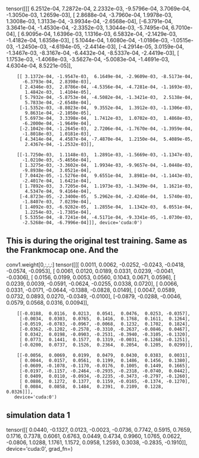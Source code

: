 tensor([[[ 6.2512e-04,  7.2872e-04,  2.2332e-03, -9.5796e-04,  3.7069e-04,
          -1.3050e-03,  1.2659e-03],
         [ 2.8688e-04, -3.7960e-04,  1.9978e-03,  1.3008e-03,  1.3133e-04,
          -3.9934e-04, -2.6568e-04],
         [-6.3791e-04,  3.3641e-04, -1.4530e-04, -2.3352e-03,  1.3044e-03,
          -5.7495e-04,  6.7010e-04],
         [ 6.9095e-04,  1.6396e-03,  1.1316e-03,  6.5832e-04, -2.1429e-03,
          -1.4182e-04,  1.6358e-03],
         [ 5.1044e-04,  1.6080e-04, -1.0186e-03, -1.0515e-03, -1.2450e-03,
          -4.6194e-05, -2.4414e-03],
         [-4.2914e-05,  3.0159e-04, -1.3467e-03, -8.3167e-04, -6.4432e-04,
          -8.5337e-04, -2.4419e-03],
         [ 1.1753e-03, -1.4068e-03, -3.5627e-04, -5.0083e-04, -1.4691e-03,
           4.6304e-04,  8.5221e-05]],

        [[ 3.1372e-04, -1.9547e-03,  6.1649e-04, -2.9609e-03, -8.5173e-04,
          -6.3793e-04,  2.8398e-03],
         [ 2.4346e-03,  2.8786e-04, -4.5356e-04, -4.7281e-04, -1.1693e-03,
           1.4842e-03,  1.4104e-05],
         [ 5.7932e-04, -5.8753e-04, -4.5082e-04, -1.3421e-03,  2.5138e-04,
           5.7833e-04, -2.6548e-04],
         [-1.5352e-03, -8.8023e-04,  9.3552e-04,  1.3912e-03, -1.1306e-03,
           9.8631e-04, -2.1050e-05],
         [ 5.6973e-04,  3.3398e-04,  1.7412e-03,  1.0702e-03,  1.4868e-03,
          -6.2000e-04, -1.9649e-04],
         [-2.1042e-04, -1.2645e-03,  2.7206e-04, -1.7670e-04, -1.3959e-04,
          -1.8018e-03,  1.0181e-03],
         [ 4.3414e-04,  4.4587e-04, -7.4870e-04,  1.2150e-04,  5.4089e-05,
           2.4367e-04, -1.2532e-03]],

        [[-1.7250e-03,  1.1148e-03,  1.2891e-03, -1.5669e-03, -1.1347e-03,
          -1.0210e-03, -5.4656e-04],
         [ 1.3275e-03, -3.3602e-04,  1.9934e-03, -9.9657e-04, -1.0448e-03,
          -9.8938e-04,  3.0521e-04],
         [ 7.0442e-05, -1.5276e-04,  9.6551e-04,  3.8981e-04, -1.1443e-03,
          -2.4017e-04,  1.6421e-04],
         [ 1.7892e-03,  3.7205e-04,  1.1973e-03, -1.3439e-04,  1.1621e-03,
           4.5347e-04,  9.4164e-04],
         [-4.8723e-05, -2.3400e-05,  5.2962e-04, -2.4246e-04,  1.5740e-03,
          -1.8407e-03,  7.0239e-04],
         [ 1.4092e-03, -6.9282e-05,  1.2855e-04,  1.1342e-03,  6.0551e-04,
           1.2254e-03, -1.7385e-04],
         [ 5.5355e-04, -8.7241e-04, -4.5171e-04, -9.3341e-05, -1.0730e-03,
          -2.5268e-04, -6.7996e-04]]], device='cuda:0')

## This is during the original test training. Same as the Frankmocap one. And the 
conv1.weight[0,:,:,:]
tensor([[[ 0.0011,  0.0062, -0.0252, -0.0243, -0.0418, -0.0574, -0.0953],
         [ 0.0061,  0.0120,  0.0189,  0.0331,  0.0239, -0.0041, -0.0306],
         [ 0.0156,  0.0199,  0.0053,  0.0560,  0.1043,  0.0671,  0.0596],
         [ 0.0239,  0.0039, -0.0591, -0.0624, -0.0255,  0.0338,  0.0720],
         [ 0.0066,  0.0331, -0.0171, -0.0644, -0.1388, -0.0828,  0.0149],
         [ 0.0047,  0.0589,  0.0732,  0.0893,  0.0270, -0.0349, -0.0100],
         [-0.0879, -0.0288, -0.0046,  0.0579,  0.0568,  0.0316,  0.0094]],

        [[-0.0188,  0.0116,  0.0213,  0.0541,  0.0476,  0.0253, -0.0357],
         [-0.0034,  0.0303,  0.0765,  0.1416,  0.1768,  0.1611,  0.1264],
         [-0.0519, -0.0783, -0.0967, -0.0068,  0.1232,  0.1702,  0.1824],
         [-0.0362, -0.1202, -0.2578, -0.3310, -0.2637, -0.0846,  0.0467],
         [ 0.0342,  0.0198, -0.0903, -0.2531, -0.3940, -0.3105, -0.1320],
         [ 0.0773,  0.1441,  0.1577,  0.1319, -0.0031, -0.1268, -0.1251],
         [-0.0200,  0.0737,  0.1526,  0.2364,  0.2054,  0.1205,  0.0299]],

        [[-0.0056,  0.0069,  0.0199,  0.0479,  0.0430,  0.0383,  0.0031],
         [ 0.0044,  0.0157,  0.0561,  0.1199,  0.1486,  0.1456,  0.1380],
         [-0.0609, -0.1078, -0.1170, -0.0176,  0.1005,  0.1449,  0.1665],
         [-0.0197, -0.1157, -0.2464, -0.2935, -0.2318, -0.0740,  0.0442],
         [ 0.0409,  0.0110, -0.0934, -0.2235, -0.3473, -0.2797, -0.1260],
         [ 0.0886,  0.1272,  0.1377,  0.1159, -0.0165, -0.1374, -0.1270],
         [ 0.0084,  0.0858,  0.1484,  0.2391,  0.2109,  0.1228,  0.0326]]],
       device='cuda:0')

## simulation data 1
tensor([[ 0.0440, -0.1327,  0.0123, -0.0023, -0.0736,  0.7742,  0.5915,  0.7659,
          0.1716,  0.7378,  0.6061,  0.6763,  0.0449,  0.4734,  0.9960,  1.0765,
          0.0622, -0.0806,  1.0288,  1.1761,  1.1572,  0.0958,  1.2593,  0.3038,
         -0.2835, -0.1910]], device='cuda:0', grad_fn=<AddmmBackward0>)